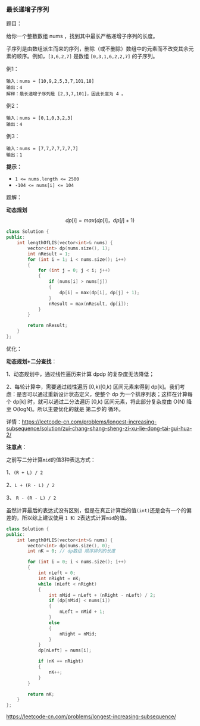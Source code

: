 ### 最长递增子序列

题目：

给你一个整数数组 nums ，找到其中最长严格递增子序列的长度。

子序列是由数组派生而来的序列，删除（或不删除）数组中的元素而不改变其余元素的顺序。例如，`[3,6,2,7]` 是数组 `[0,3,1,6,2,2,7]` 的子序列。



例1：

```
输入：nums = [10,9,2,5,3,7,101,18]
输出：4
解释：最长递增子序列是 [2,3,7,101]，因此长度为 4 。
```



例2：

```
输入：nums = [0,1,0,3,2,3]
输出：4
```



例3：

```
输入：nums = [7,7,7,7,7,7,7]
输出：1
```



**提示：**

- `1 <= nums.length <= 2500`
- `-104 <= nums[i] <= 104`



题解：

**动态规划**
$$
dp[i] = max(dp[i]，dp[j] + 1)
$$

```c++
class Solution {
public:
    int lengthOfLIS(vector<int>& nums) {
		vector<int> dp(nums.size(), 1);
        int nResult = 1;
		for (int i = 1; i < nums.size(); i++)
		{
			for (int j = 0; j < i; j++)
			{
				if (nums[i] > nums[j])
				{
					dp[i] = max(dp[i], dp[j] + 1);
				}
                nResult = max(nResult, dp[i]);
			}
		}

		return nResult;
    }
};
```



优化：

**动态规划+二分查找**：

1、动态规划中，通过线性遍历来计算 dpdp 的复杂度无法降低；

2、每轮计算中，需要通过线性遍历 [0,k)[0,k) 区间元素来得到 dp[k]。我们考虑：是否可以通过重新设计状态定义，使整个 dp 为一个排序列表；这样在计算每个 dp[k] 时，就可以通过二分法遍历 [0,k) 区间元素，将此部分复杂度由 O(N) 降至 O(logN)。所以主要优化的就是 第二步的 循环。

详情：https://leetcode-cn.com/problems/longest-increasing-subsequence/solution/zui-chang-shang-sheng-zi-xu-lie-dong-tai-gui-hua-2/



**注意点**：

之前写二分计算`mid`的值3种表达方式：

1、`(R + L) / 2`

2、`L + (R - L) / 2`

3、 `R - (R - L) / 2` 

虽然计算最后的表达式没有区别，但是在真正计算后的值`(int)`还是会有一个的偏差的，所以综上建议使用 `1 和 2`表达式计算`mid`的值。



```c++
class Solution {
public:
    int lengthOfLIS(vector<int>& nums) {
		vector<int> dp(nums.size(), 0);
		int nK = 0; // dp数组 顺序排列的长度

		for (int i = 0; i < nums.size(); i++)
		{
			int nLeft = 0;
			int nRight = nK;
			while (nLeft < nRight)
			{
				int nMid = nLeft + (nRight - nLeft) / 2;
				if (dp[nMid] < nums[i])
				{
					nLeft = nMid + 1;
				}
				else
				{
					nRight = nMid;
				}
			}
			dp[nLeft] = nums[i];

			if (nK == nRight)
			{
				nK++;
			}
		}

		return nK;
    }
};
```



https://leetcode-cn.com/problems/longest-increasing-subsequence/

